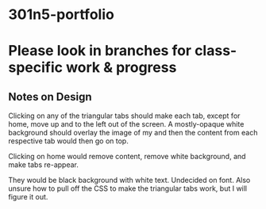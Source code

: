 # 301n5-portfolio

# Please look in branches for class-specific  work & progress

## Notes on Design

Clicking on any of the triangular tabs should make each tab, except for home, move up and to the left out of the screen. A mostly-opaque white background should overlay the image of my and then the content from each respective tab would then go on top.

Clicking on home would remove content, remove white background, and make tabs re-appear.

They would be black background with white text. Undecided on font. Also unsure how to pull off the CSS to make the triangular tabs work, but I will figure it out.

